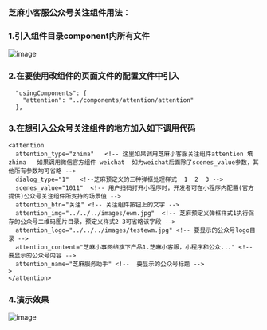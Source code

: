 ### 芝麻小客服公众号关注组件用法：

### 1.引入组件目录component内所有文件

![image](https://raw.githubusercontent.com/hotapp8/gzh_attention/master/01.png)

### 2.在要使用改组件的页面文件的配置文件中引入
```
  "usingComponents": {
    "attention": "../components/attention/attention"
  },
```
### 3.在想引入公众号关注组件的地方加入如下调用代码
```
<attention 
  attention_type="zhima"   <!-- 这里如果调用芝麻小客服关注组件attention 填 zhima   如果调用微信官方组件 weichat  如为weichat后面除了scenes_value参数，其他所有参数均可省略 -->
  dialog_type="1"   <!--芝麻预定义的三种弹框处理样式  1  2  3 -->
  scenes_value="1011"  <!-- 用户扫码打开小程序时，开发者可在小程序内配置(官方提供)公众号关注组件所支持的场景值 -->
  attention_btn="关注" <!-- 关注组件按钮上的文字 -->
  attention_img="../../../images/ewm.jpg"  <!-- 芝麻预定义弹框样式1执行保存的公众号二维码图片目录，预定义样式2 3可省略该字段 -->
  attention_logo="../../../images/testewm.jpg" <!-- 要显示的公众号logo目录 -->
  attention_content="芝麻小事网络旗下产品1.芝麻小客服，小程序和公众..." <!--  要显示的公众号内容 -->
  attention_name="芝麻服务助手" <!--  要显示的公众号标题 -->
>
</attention>
```
### 4.演示效果
![image](https://raw.githubusercontent.com/hotapp8/gzh_attention/master/02.png)

